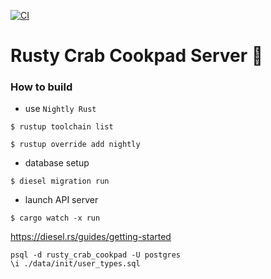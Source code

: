 [![CI](https://github.com/woxjro/rusty-crab-cookpad-server/actions/workflows/main.yml/badge.svg)](https://github.com/woxjro/rusty-crab-cookpad-server/actions/workflows/main.yml)
# Rusty Crab Cookpad Server 🦀



### How to build
- use `Nightly Rust`

`$ rustup toolchain list`

`$ rustup override add nightly`


- database setup

`$ diesel migration run`

- launch API server

`$ cargo watch -x run`

https://diesel.rs/guides/getting-started




`psql -d rusty_crab_cookpad -U postgres`   
`\i ./data/init/user_types.sql`


